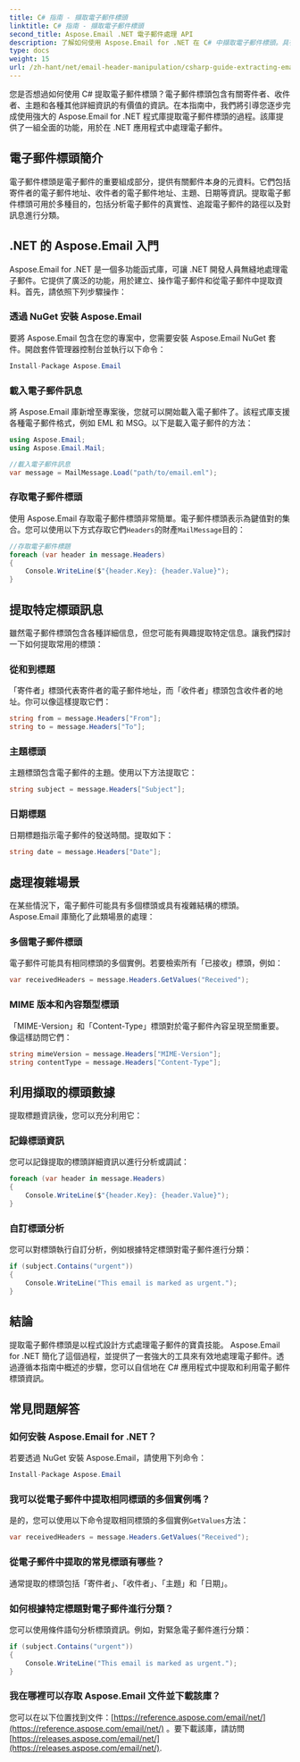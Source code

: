 ```yaml
---
title: C# 指南 - 擷取電子郵件標頭
linktitle: C# 指南 - 擷取電子郵件標頭
second_title: Aspose.Email .NET 電子郵件處理 API
description: 了解如何使用 Aspose.Email for .NET 在 C# 中擷取電子郵件標頭。具有原始程式碼的分步指南，可實現高效的電子郵件分析。
type: docs
weight: 15
url: /zh-hant/net/email-header-manipulation/csharp-guide-extracting-email-headers/
---
```


您是否想過如何使用 C# 提取電子郵件標頭？電子郵件標頭包含有關寄件者、收件者、主題和各種其他詳細資訊的有價值的資訊。在本指南中，我們將引導您逐步完成使用強大的 Aspose.Email for .NET 程式庫提取電子郵件標頭的過程。該庫提供了一組全面的功能，用於在 .NET 應用程式中處理電子郵件。

## 電子郵件標頭簡介

電子郵件標頭是電子郵件的重要組成部分，提供有關郵件本身的元資料。它們包括寄件者的電子郵件地址、收件者的電子郵件地址、主題、日期等資訊。提取電子郵件標頭可用於多種目的，包括分析電子郵件的真實性、追蹤電子郵件的路徑以及對訊息進行分類。

## .NET 的 Aspose.Email 入門

Aspose.Email for .NET 是一個多功能函式庫，可讓 .NET 開發人員無縫地處理電子郵件。它提供了廣泛的功能，用於建立、操作電子郵件和從電子郵件中提取資料。首先，請依照下列步驟操作：

### 透過 NuGet 安裝 Aspose.Email

要將 Aspose.Email 包含在您的專案中，您需要安裝 Aspose.Email NuGet 套件。開啟套件管理器控制台並執行以下命令：

```csharp
Install-Package Aspose.Email
```

### 載入電子郵件訊息

將 Aspose.Email 庫新增至專案後，您就可以開始載入電子郵件了。該程式庫支援各種電子郵件格式，例如 EML 和 MSG。以下是載入電子郵件的方法：

```csharp
using Aspose.Email;
using Aspose.Email.Mail;

//載入電子郵件訊息
var message = MailMessage.Load("path/to/email.eml");
```

### 存取電子郵件標頭

使用 Aspose.Email 存取電子郵件標頭非常簡單。電子郵件標頭表示為鍵值對的集合。您可以使用以下方式存取它們`Headers`的財產`MailMessage`目的：

```csharp
//存取電子郵件標題
foreach (var header in message.Headers)
{
    Console.WriteLine($"{header.Key}: {header.Value}");
}
```

## 提取特定標頭訊息

雖然電子郵件標頭包含各種詳細信息，但您可能有興趣提取特定信息。讓我們探討一下如何提取常用的標頭：

### 從和到標題

「寄件者」標頭代表寄件者的電子郵件地址，而「收件者」標頭包含收件者的地址。你可以像這樣提取它們：

```csharp
string from = message.Headers["From"];
string to = message.Headers["To"];
```

### 主題標頭

主題標頭包含電子郵件的主題。使用以下方法提取它：

```csharp
string subject = message.Headers["Subject"];
```

### 日期標題

日期標題指示電子郵件的發送時間。提取如下：

```csharp
string date = message.Headers["Date"];
```

## 處理複雜場景

在某些情況下，電子郵件可能具有多個標頭或具有複雜結構的標頭。 Aspose.Email 庫簡化了此類場景的處理：

### 多個電子郵件標頭

電子郵件可能具有相同標頭的多個實例。若要檢索所有「已接收」標頭，例如：

```csharp
var receivedHeaders = message.Headers.GetValues("Received");
```

### MIME 版本和內容類型標頭

「MIME-Version」和「Content-Type」標頭對於電子郵件內容呈現至關重要。像這樣訪問它們：

```csharp
string mimeVersion = message.Headers["MIME-Version"];
string contentType = message.Headers["Content-Type"];
```

## 利用擷取的標頭數據

提取標題資訊後，您可以充分利用它：

### 記錄標頭資訊

您可以記錄提取的標頭詳細資訊以進行分析或調試：

```csharp
foreach (var header in message.Headers)
{
    Console.WriteLine($"{header.Key}: {header.Value}");
}
```

### 自訂標頭分析

您可以對標頭執行自訂分析，例如根據特定標頭對電子郵件進行分類：

```csharp
if (subject.Contains("urgent"))
{
    Console.WriteLine("This email is marked as urgent.");
}
```

## 結論

提取電子郵件標頭是以程式設計方式處理電子郵件的寶貴技能。 Aspose.Email for .NET 簡化了這個過程，並提供了一套強大的工具來有效地處理電子郵件。透過遵循本指南中概述的步驟，您可以自信地在 C# 應用程式中提取和利用電子郵件標頭資訊。

## 常見問題解答

### 如何安裝 Aspose.Email for .NET？

若要透過 NuGet 安裝 Aspose.Email，請使用下列命令：
```csharp
Install-Package Aspose.Email
```

### 我可以從電子郵件中提取相同標頭的多個實例嗎？

是的，您可以使用以下命令提取相同標頭的多個實例`GetValues`方法：
```csharp
var receivedHeaders = message.Headers.GetValues("Received");
```

### 從電子郵件中提取的常見標頭有哪些？

通常提取的標頭包括「寄件者」、「收件者」、「主題」和「日期」。

### 如何根據特定標題對電子郵件進行分類？

您可以使用條件語句分析標頭資訊。例如，對緊急電子郵件進行分類：
```csharp
if (subject.Contains("urgent"))
{
    Console.WriteLine("This email is marked as urgent.");
}
```

### 我在哪裡可以存取 Aspose.Email 文件並下載該庫？

您可以在以下位置找到文件：[https://reference.aspose.com/email/net/](https://reference.aspose.com/email/net/) 。要下載該庫，請訪問[https://releases.aspose.com/email/net/](https://releases.aspose.com/email/net/).